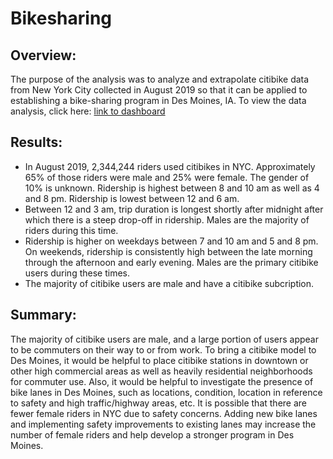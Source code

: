 # Bikesharing
## Overview:
The purpose of the analysis was to analyze and extrapolate citibike data from New York City collected in August 2019 so that it can be applied to establishing a bike-sharing program in Des Moines, IA. To view the data analysis, click here: [link to dashboard](https://public.tableau.com/app/profile/emily.spokowski/viz/Module14Challenge_16481437470650/Story1)

## Results:
- In August 2019, 2,344,244 riders used citibikes in NYC. Approximately 65% of those riders were male and 25% were female. The gender of 10% is unknown. Ridership is highest between 8 and 10 am as well as 4 and 8 pm. Ridership is lowest between 12 and 6 am.
- Between 12 and 3 am, trip duration is longest shortly after midnight after which there is a steep drop-off in ridership. Males are the majority of riders during this time.
- Ridership is higher on weekdays between 7 and 10 am and 5 and 8 pm. On weekends, ridership is consistently high between the late morning through the afternoon and early evening. Males are the primary citibike users during these times.
- The majority of citibike users are male and have a citibike subcription. 

## Summary:
The majority of citibike users are male, and a large portion of users appear to be commuters on their way to or from work. To bring a citibike model to Des Moines, it would be helpful to place citibike stations in downtown or other high commercial areas as well as heavily residential neighborhoods for commuter use. Also, it would be helpful to investigate the presence of bike lanes in Des Moines, such as locations, condition, location in reference to safety and high traffic/highway areas, etc. It is possible that there are fewer female riders in NYC due to safety concerns. Adding new bike lanes and implementing safety improvements to existing lanes may increase the number of female riders and help develop a stronger program in Des Moines. 


